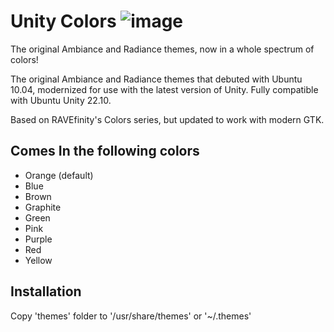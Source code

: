 # Unity Colors ![image](https://user-images.githubusercontent.com/81934761/230744681-7c16b87f-4c1a-4c4f-82c1-d701a178a2d5.png)


The original Ambiance and Radiance themes, now in a whole spectrum of colors!

The original Ambiance and Radiance themes that debuted with Ubuntu 10.04, modernized for use with the latest version of Unity. Fully compatible with Ubuntu Unity 22.10. 

Based on RAVEfinity's Colors series, but updated to work with modern GTK.

## Comes In the following colors
- Orange (default)
- Blue
- Brown
- Graphite
- Green
- Pink
- Purple
- Red
- Yellow

## Installation
Copy 'themes' folder to '/usr/share/themes' or '~/.themes'

